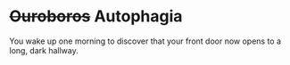 # ~~Ouroboros~~ Autophagia
You wake up one morning to discover that your front door now opens to a long, dark hallway.

<!-- TODO: Add back in that message about using the repo fork. Publish my 4.4 fork? -->